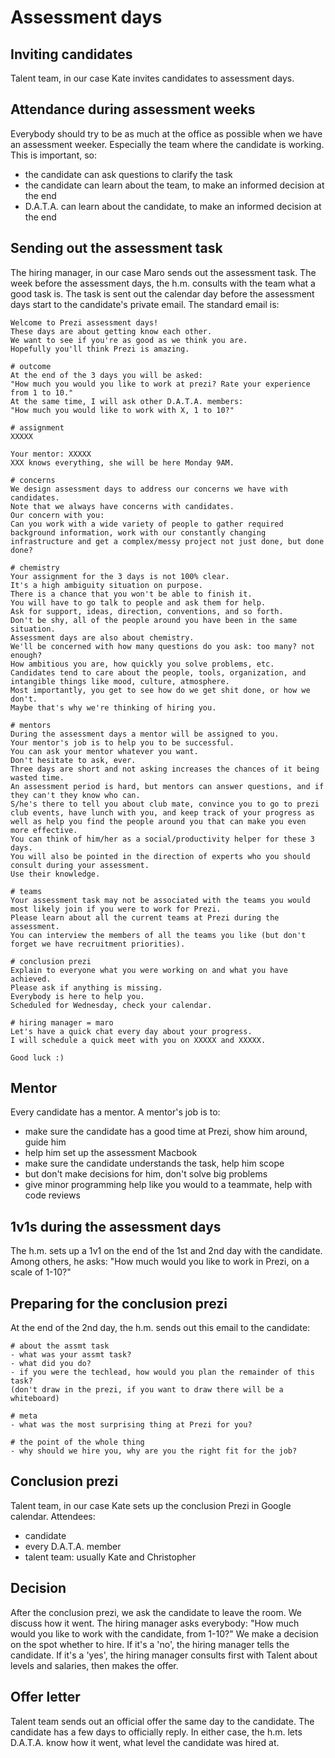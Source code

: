 Assessment days
===============

Inviting candidates
-------------------
Talent team, in our case Kate invites candidates to assessment days.

Attendance during assessment weeks
----------------------------------
Everybody should try to be as much at the office as possible when we have an assessment weeker.
Especially the team where the candidate is working.
This is important, so:
- the candidate can ask questions to clarify the task
- the candidate can learn about the team, to make an informed decision at the end
- D.A.T.A. can learn about the candidate, to make an informed decision at the end

Sending out the assessment task
-------------------------------
The hiring manager, in our case Maro sends out the assessment task.
The week before the assessment days, the h.m. consults with the team what a good task is.
The task is sent out the calendar day before the assessment days start to the candidate's private email.
The standard email is:

    Welcome to Prezi assessment days!
    These days are about getting know each other.
    We want to see if you're as good as we think you are.
    Hopefully you'll think Prezi is amazing.

    # outcome
    At the end of the 3 days you will be asked:
    "How much you would you like to work at prezi? Rate your experience from 1 to 10."
    At the same time, I will ask other D.A.T.A. members:
    "How much you would like to work with X, 1 to 10?"

    # assignment
    XXXXX

    Your mentor: XXXXX
    XXX knows everything, she will be here Monday 9AM.

    # concerns
    We design assessment days to address our concerns we have with candidates.
    Note that we always have concerns with candidates.
    Our concern with you:
    Can you work with a wide variety of people to gather required background information, work with our constantly changing infrastructure and get a complex/messy project not just done, but done done?

    # chemistry
    Your assignment for the 3 days is not 100% clear.
    It's a high ambiguity situation on purpose.
    There is a chance that you won't be able to finish it.
    You will have to go talk to people and ask them for help.
    Ask for support, ideas, direction, conventions, and so forth.
    Don't be shy, all of the people around you have been in the same situation.
    Assessment days are also about chemistry.
    We'll be concerned with how many questions do you ask: too many? not enough?
    How ambitious you are, how quickly you solve problems, etc.
    Candidates tend to care about the people, tools, organization, and intangible things like mood, culture, atmosphere.
    Most importantly, you get to see how do we get shit done, or how we don't.
    Maybe that's why we're thinking of hiring you.

    # mentors
    During the assessment days a mentor will be assigned to you.
    Your mentor's job is to help you to be successful.
    You can ask your mentor whatever you want.
    Don't hesitate to ask, ever.
    Three days are short and not asking increases the chances of it being wasted time.
    An assessment period is hard, but mentors can answer questions, and if they can't they know who can.
    S/he's there to tell you about club mate, convince you to go to prezi club events, have lunch with you, and keep track of your progress as well as help you find the people around you that can make you even more effective.
    You can think of him/her as a social/productivity helper for these 3 days.
    You will also be pointed in the direction of experts who you should consult during your assessment.
    Use their knowledge.

    # teams
    Your assessment task may not be associated with the teams you would most likely join if you were to work for Prezi.
    Please learn about all the current teams at Prezi during the assessment.
    You can interview the members of all the teams you like (but don't forget we have recruitment priorities).

    # conclusion prezi
    Explain to everyone what you were working on and what you have achieved.
    Please ask if anything is missing.
    Everybody is here to help you.
    Scheduled for Wednesday, check your calendar.

    # hiring manager = maro
    Let's have a quick chat every day about your progress.
    I will schedule a quick meet with you on XXXXX and XXXXX.

    Good luck :)

Mentor
------
Every candidate has a mentor.
A mentor's job is to:
- make sure the candidate has a good time at Prezi, show him around, guide him
- help him set up the assessment Macbook
- make sure the candidate understands the task, help him scope
- but don't make decisions for him, don't solve big problems
- give minor programming help like you would to a teammate, help with code reviews

1v1s during the assessment days
-------------------------------
The h.m. sets up a 1v1 on the end of the 1st and 2nd day with the candidate.
Among others, he asks: "How much would you like to work in Prezi, on a scale of 1-10?"

Preparing for the conclusion prezi
----------------------------------
At the end of the 2nd day, the h.m. sends out this email to the candidate:

    # about the assmt task
    - what was your assmt task?
    - what did you do?
    - if you were the techlead, how would you plan the remainder of this task?
    (don't draw in the prezi, if you want to draw there will be a whiteboard)
    
    # meta
    - what was the most surprising thing at Prezi for you?
    
    # the point of the whole thing
    - why should we hire you, why are you the right fit for the job?

Conclusion prezi
----------------
Talent team, in our case Kate sets up the conclusion Prezi in Google calendar.
Attendees:
- candidate
- every D.A.T.A. member
- talent team: usually Kate and Christopher

Decision
--------
After the conclusion prezi, we ask the candidate to leave the room.
We discuss how it went.
The hiring manager asks everybody: "How much would you like to work with the candidate, from 1-10?"
We make a decision on the spot whether to hire.
If it's a 'no', the hiring manager tells the candidate.
If it's a 'yes', the hiring manager consults first with Talent about levels and salaries, then makes the offer.

Offer letter
------------
Talent team sends out an official offer the same day to the candidate.
The candidate has a few days to officially reply.
In either case, the h.m. lets D.A.T.A. know how it went, what level the candidate was hired at.
